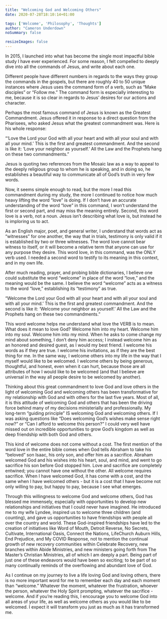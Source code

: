 ```yaml
---
title: "Welcoming God and Welcoming Others"
date: 2020-07-28T18:10:14+01:00

tags: ['Welcome', 'Philosophy', 'Thoughts']
author: "Cameron Underdown"
noSummary: false

resizeImages: false
---
```

In 2015, I launched into what has become the single most impactful bible study I have ever experienced. For some reason, I felt compelled to deeply dive into all the commands of Jesus, and write about each one. 

Different people have different numbers in regards to the ways they group the commands in the gospels, but there are roughly 40 to 50 unique instances where Jesus uses the command form of a verb, such as “Make disciples” or “Follow me.” The command form is especially interesting to me, because it is so clear in regards to Jesus’ desires for our actions and character. 

Perhaps the most famous command of Jesus is known as the Greatest Commandment. Jesus offered it in response to a direct question from the Pharisees, who asked Jesus what the greatest commandment was. Here is his whole response: 

“‘Love the Lord your God with all your heart and with all your soul and with all your mind.’ This is the first and greatest commandment. And the second is like it: ‘Love your neighbor as yourself.’ All the Law and the Prophets hang on these two commandments.”

Jesus is quoting two references from the Mosaic law as a way to appeal to the deeply religious group to whom he is speaking, and in doing so, he establishes a beautiful way to communicate all of God’s truth in very few words. 

Now, it seems simple enough to read, but the more I read this commandment during my study, the more I continued to notice how much heavy lifting the word “love” is doing. If I don’t have an accurate understanding of the word “love” in this command, I won’t understand the first or second part, and may miss the meaning entirely. Second, this word love is a verb, not a noun. Jesus isn’t describing what love is, but instead he is imploring us to act.

As an English major, poet, and general writer, I understand that words act as “witnesses” for one another, the way that in trials, testimony is only valid if it is established by two or three witnesses. The word love cannot bear witness to itself, or it will become a relative term that anyone can use for any purpose they desire. This word love, in this command, was the ONLY verb used. I needed a second word to testify to its meaning in this context, and in my own life.

After much reading, prayer, and probing bible dictionaries, I believe one could substitute the word “welcome” in place of the word “love,” and the meaning would be the same. I believe the word “welcome” acts as a witness to the word “love,” establishing its “testimony” as true. 

“Welcome the Lord your God with all your heart and with all your soul and with all your mind.’ This is the first and greatest commandment. And the second is like it: ‘Welcome your neighbor as yourself.’ All the Law and the Prophets hang on these two commandments.”

This word welcome helps me understand what love the VERB is to mean. What does it mean to love God? Welcome him into my heart. Welcome him into my soul. Welcome him into my mind. When he asks to come change my mind about something, I don’t deny him access; I instead welcome him as an honored and desired guest, as I would my best friend. I welcome his words as if they are true. I welcome his invitations, as if they are the best thing for me. In the same way, I welcome others into my life in the way that I myself would like to be welcomed. I welcome others by being generous, thoughtful, and honest, even when it can hurt, because those are all attributes of how I would like to be welcomed (and that I believe are universal in the way all people desire to be welcomed by another). 

Thinking about this great commandment to love God and love others in the light of welcoming God and welcoming others has been transformative for my relationship with God and with others for the last five years. Most of all, it is this attitude of welcoming God and others that has been the driving force behind many of my decisions ministerially and professionally. My long-term “guiding principle” IS welcoming God and welcoming others. If I was asking questions like “Does welcoming God’s wishes make sense right now?” or “Can I afford to welcome this person?” I could very well have missed out on incredible opportunities to grow God’s kingdom as well as deep friendship with both God and others. 

This kind of welcome does not come without a cost. The first mention of the word love in the entire bible comes when God tells Abraham to take his “beloved” son Isaac, his only son, and offer him as a sacrifice. Abraham welcomed God and his wishes into his heart, soul, and mind, and went to go sacrifice his son before God stopped him. Love and sacrifice are completely entwined; you cannot have one without the other. All welcome requires sacrifice. When I have welcomed God, it has come with a cost, and the same when I have welcomed others - but it is a cost that I have become not only willing to pay, but happy to pay, because I see what emerges.

Through this willingness to welcome God and welcome others, God has blessed me immensely, especially with opportunities to develop new relationships and initiatives that I could never have imagined. He introduced me to my wife Lyndee, inspired us to welcome three children (and counting), and gave us opportunities to have friendships with people all over the country and world. These God-inspired friendships have led to the creation of initiatives like Word of Mouth, Detroit Reverse, No Secrets, Cultivate, International Oasis, Connect the Nations, LifeChurch Auburn Hills, End Prejudice, and My COVID Response, not to mention the continual growth of new recovery communities within Celebrate Recovery, new branches within Abide Ministries, and new ministers going forth from The Master’s Christian Ministries, all of which I am deeply a part. Being part of just one of these endeavors would have been so exciting; to be part of so many continually reminds of the overflowing and abundant love of God.  

As I continue on my journey to live a life loving God and loving others, there is no more important word for me to remember each day and each moment than “welcome.” Whatever the moment, whatever the frustration, whoever the person, whatever the Holy Spirit prompting, whatever the sacrifice - welcome. And if you’re reading this, I encourage you to welcome God into all areas of your life, as well as welcome others as you would like to be welcomed. I expect it will transform you just as much as it has transformed me. 

